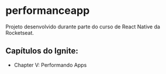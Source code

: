 # performanceapp
Projeto desenvolvido durante parte do curso de React Native da Rocketseat.

## Capítulos do Ignite:
- Chapter V: Performando Apps
